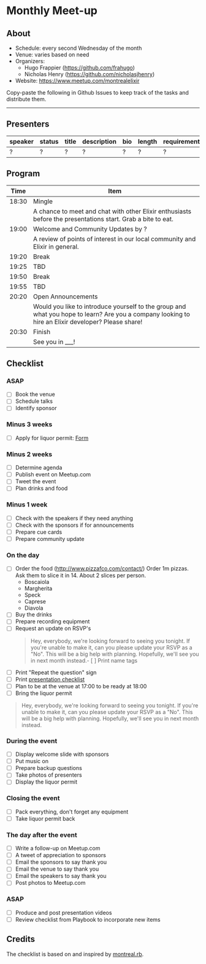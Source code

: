 # Monthly Meet-up

## About

* Schedule: every second Wednesday of the month
* Venue: varies based on need
* Organizers:
    * Hugo Frappier (https://github.com/frahugo)
    * Nicholas Henry (https://github.com/nicholasjhenry)
* Website: https://www.meetup.com/montrealelixir

Copy-paste the following in Github Issues to keep track of the tasks and distribute them.

<hr>

## Presenters

| speaker | status | title | description | bio | length | requirements |
| --- | --- | --- | --- | ---| ---| --- |
| ? |? | ? | ? | ?| ? | ? |

## Program

| Time | Item  |
| --- | --- |
| 18:30 | Mingle |
|       | A chance to meet and chat with other Elixir enthusiasts before the presentations start. Grab a bite to eat. |
| 19:00 | Welcome and Community Updates by ? |
|       | A review of points of interest in our local community and Elixir in general. |
| 19:20 | Break |
| 19:25 | TBD |
| 19:50 | Break |
| 19:55 | TBD |
| 20:20 | Open Announcements |
|       | Would you like to introduce yourself to the group and what you hope to learn? Are you a company looking to hire an Elixir developer? Please share! |
| 20:30 | Finish |
|       | See you in ___! |

## Checklist

### ASAP

- [ ] Book the venue
- [ ] Schedule talks
- [ ] Identify sponsor

### Minus 3 weeks

- [ ] Apply for liquor permit: [Form](https://www.racj.gouv.qc.ca/en/formulaires-et-publications/forms/alcohol/reunion-permits/application-for-a-reunion-permit.html)

###  Minus 2 weeks

- [ ] Determine agenda
- [ ] Publish event on Meetup.com
- [ ] Tweet the event
- [ ] Plan drinks and food

### Minus 1 week

- [ ] Check with the speakers if they need anything
- [ ] Check with the sponsors if for announcements
- [ ] Prepare cue cards
- [ ] Prepare community update

### On the day

- [ ] Order the food (http://www.pizzafco.com/contact/)  Order 1m pizzas. Ask them to slice it in 14.  About 2 slices per person.
  - Boscaiola
  - Margherita
  - Speck
  - Caprese	
  - Diavola
- [ ] Buy the drinks
- [ ] Prepare recording equipment
- [ ] Request an update on RSVP's
  > Hey, everybody, we're looking forward to seeing you tonight. If you're unable to make it, can you please update your RSVP as a "No". This will be a big help with planning. Hopefully, we'll see you in next month instead.- [ ] Print name tags
- [ ] Print "Repeat the question" sign
- [ ] Print [presentation checklist](https://github.com/montrealelixir/playbook/issues/18)
- [ ] Plan to be at the venue at 17:00 to be ready at 18:00
- [ ] Bring the liquor permit

> Hey, everybody, we're looking forward to seeing you tonight. If you're unable to make it, can you please update your RSVP as a "No". This will be a big help with planning. Hopefully, we'll see you in next month instead.

### During the event

- [ ] Display welcome slide with sponsors
- [ ] Put music on
- [ ] Prepare backup questions
- [ ] Take photos of presenters
- [ ] Display the liquor permit

### Closing the event

- [ ] Pack everything, don't forget any equipment
- [ ] Take liquor permit back

### The day after the event

- [ ] Write a follow-up on Meetup.com
- [ ] A tweet of appreciation to sponsors
- [ ] Email the sponsors to say thank you
- [ ] Email the venue to say thank you
- [ ] Email the speakers to say thank you
- [ ] Post photos to Meetup.com

### ASAP

- [ ] Produce and post presentation videos
- [ ] Review checklist from Playbook to incorporate new items

## Credits

The checklist is based on and inspired by [montreal.rb](https://github.com/montrealrb/playbook/blob/master/checklists/meetup.md).
